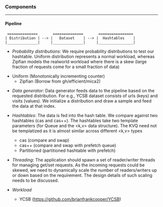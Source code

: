 
### Components
----

#### Pipeline

```
 ==============       ==============       ================
| Distribution | --> |   Dataset    | --> |  Hashtables    |
|______________|     |______________|     |________________|
```



* *Probability distributions*: We require probability distributions to test our
  hashtable. Uniform distribution represents a normal workload, whereas Zipfian
models the realworld workload where there is a skew (large fraction of requests
come for a small fraction of data)
- Uniform (Monotonically incrementing counter)
  - Zipfian (Borrow from gh/efficient/mica2)
* *Data generator*: Data generator feeds data to the pipeline based on the
  requested distribution. For e.g., YCSB dataset consists of urls (keys) and
  visits (values). We initialize a distribution and draw a sample and feed the
  data at that index.

* *Hashtables*: The data is fed into the hash table. We compare against two
  hashtables (cas and cas++). The hashtables take two template parameters (for
Queue and the <k,v> data structure). The KVQ need not be templatized as it is
almost similar across different <k,v> types
  	- cas (compare and swap)
  	- cas++ (compare and swap with prefetch queue)
  	- Partitioned (partitioned hashtable with prefetch)

* *Threading*: The application should spawn a set of reader/writer threads for
  managing get/set requests. As the incoming requests could be skewed, we need
to dynamically scale the number of readers/writers up or down based on the
requirement. The design details of such scaling needs to be discussed.

* *Workload*
  * YCSB (https://github.com/brianfrankcooper/YCSB)
